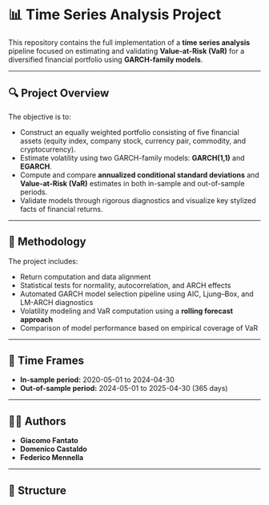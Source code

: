 # 📊 Time Series Analysis Project

This repository contains the full implementation of a **time series analysis** pipeline focused on estimating and validating **Value-at-Risk (VaR)** for a diversified financial portfolio using **GARCH-family models**.

---

## 🔍 Project Overview

The objective is to:
- Construct an equally weighted portfolio consisting of five financial assets (equity index, company stock, currency pair, commodity, and cryptocurrency).
- Estimate volatility using two GARCH-family models: **GARCH(1,1)** and **EGARCH**.
- Compute and compare **annualized conditional standard deviations** and **Value-at-Risk (VaR)** estimates in both in-sample and out-of-sample periods.
- Validate models through rigorous diagnostics and visualize key stylized facts of financial returns.

---

## 🧠 Methodology

The project includes:
- Return computation and data alignment
- Statistical tests for normality, autocorrelation, and ARCH effects
- Automated GARCH model selection pipeline using AIC, Ljung–Box, and LM-ARCH diagnostics
- Volatility modeling and VaR computation using a **rolling forecast approach**
- Comparison of model performance based on empirical coverage of VaR

---

## 📅 Time Frames

- **In-sample period:** 2020-05-01 to 2024-04-30  
- **Out-of-sample period:** 2024-05-01 to 2025-04-30 (365 days)

---

## 👨‍💻 Authors

- **Giacomo Fantato**  
- **Domenico Castaldo**  
- **Federico Mennella**

---

## 📂 Structure

